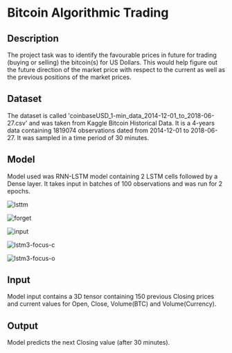 # Bitcoin Algorithmic Trading
## Description
The project task was to identify the favourable prices in future for trading (buying or selling) the bitcoin(s) for US Dollars. This would help figure out the future direction of the market price with respect to the current as well as the previous positions of the market prices.

## Dataset
The dataset is called 'coinbaseUSD_1-min_data_2014-12-01_to_2018-06-27.csv' and was taken from Kaggle Bitcoin Historical Data. It is a 4-years data containing 1819074 observations dated from 2014-12-01 to 2018-06-27. It was sampled in a time period of 30 minutes.

## Model
Model used was RNN-LSTM model containing 2 LSTM cells followed by a Dense layer. It takes input in batches of 100 observations and was run for 2 epochs.


![lsttm](https://user-images.githubusercontent.com/23147497/43596020-bdd3b042-969b-11e8-9f7a-710f05cfe6c1.png)


![forget](https://user-images.githubusercontent.com/23147497/43596022-bf391012-969b-11e8-91f8-08e7dcfcffbe.png)

![input](https://user-images.githubusercontent.com/23147497/43596024-c021e76a-969b-11e8-92f2-125bd807ae48.png)


![lstm3-focus-c](https://user-images.githubusercontent.com/23147497/43596028-c17ad8ba-969b-11e8-9a82-89e3b1859959.png)


![lstm3-focus-o](https://user-images.githubusercontent.com/23147497/43596029-c2837d0c-969b-11e8-800b-fb7cfae157fa.png)




## Input
Model input contains a 3D tensor containing 150 previous Closing prices and current values for Open, Close, Volume(BTC) and Volume(Currency).

## Output
Model predicts the next Closing value (after 30 minutes).
